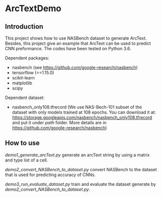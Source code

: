 # ArcTextDemo

## Introduction

This project shows how to use NASBench dataset to generate ArcText. Besides, this project give an example that ArcText can be used to predict CNN preformance. 
The codes have been tested on Python 3.6.

Dependent packages:

- nasbench (see https://github.com/google-research/nasbench)
- tensorflow (==1.15.0)
- scikit-learn
- matplotlib
- scipy

Dependent dataset:

- nasbench_only108.tfrecord  (We use NAS-Bech-101 subset of the dataset with only models trained at 108 epochs. You can download it at: https://storage.googleapis.com/nasbench/nasbench_only108.tfrecord and put it under *path* folder. More details are in https://github.com/google-research/nasbench)

## How to use

*demo1_generate_arcText.py* generate an arcText string by using a matrix and type list of a cell.

*demo2_convert_NASBench_to_dataset.py* convert NASBench to the dataset that is used for predicting accuracy of CNNs.

*demo3_run_evaluate_dataset.py* train and evaluate the dataset generate by *demo2_convert_NASBench_to_dataset.py*.